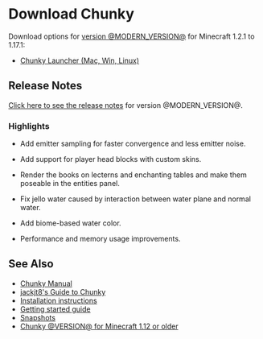 # Download Chunky

Download options for [version @MODERN_VERSION@][1] for Minecraft 1.2.1 to 1.17.1:

- [Chunky Launcher (Mac, Win, Linux)][4]

## Release Notes

[Click here to see the release notes](https://github.com/chunky-dev/chunky/releases/tag/@MODERN_VERSION@) for version @MODERN_VERSION@.

### Highlights

- Add emitter sampling for faster convergence and less emitter noise.

- Add support for player head blocks with custom skins.

- Render the books on lecterns and enchanting tables and make them poseable in the entities panel.

- Fix jello water caused by interaction between water plane and normal water.

- Add biome-based water color.

- Performance and memory usage improvements.

## See Also

- [Chunky Manual][10]
- [jackjt8's Guide to Chunky][9]
- [Installation instructions][5]
- [Getting started guide][6]
- [Snapshots][7]
- [Chunky @VERSION@ for Minecraft 1.12 or older][8]

[1]: release/@MODERN_VERSION@/release_notes.html
[2]: @EXE_DL_LINK@
[3]: @ZIP_DL_LINK@
[4]: https://chunkyupdate.lemaik.de/ChunkyLauncher.jar
[5]: install.html
[6]: getting_started.html
[7]: /snapshot.html
[8]: release/1.4.5/release_notes.html
[9]: https://jackjt8.github.io/ChunkyGuide/
[10]: https://chunky-dev.github.io/docs/
